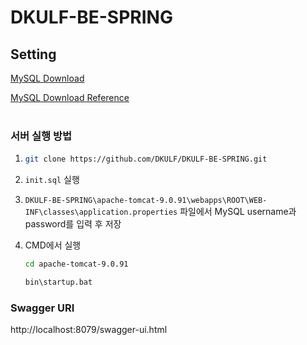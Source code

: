 # DKULF-BE-SPRING 
## **Setting**

[MySQL Download](https://downloads.mysql.com/archives/installer/)

[MySQL Download Reference](https://code-angie.tistory.com/158)  
<br>

### 서버 실행 방법
1. 
   ```bash
   git clone https://github.com/DKULF/DKULF-BE-SPRING.git
   ```

2. `init.sql` 실행

3. `DKULF-BE-SPRING\apache-tomcat-9.0.91\webapps\ROOT\WEB-INF\classes\application.properties` 파일에서 MySQL username과 password를 입력 후 저장

4. CMD에서 실행
   ```bash
   cd apache-tomcat-9.0.91
   ```

   ```bash
   bin\startup.bat
   ```


### Swagger URI
http://localhost:8079/swagger-ui.html
